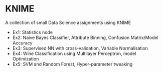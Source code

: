 # KNIME
A collection of small Data Science assignments using KNIME
- Ex1: Statistics node
- Ex2: Naive Bayes Classifier, Attribute Binning, Confusion Matrix/Model Accuracy
- Ex3: Supervised NN with cross-validation, Variable Normalisation
- Ex4: Wine Classification using Multilayer Perceptron, model Optimization
- Ex5: SVM and Random Forest, Hyper-parameter tweaking
